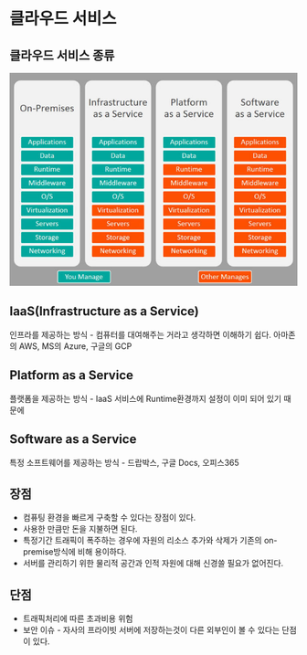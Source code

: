 # 클라우드 서비스

## 클라우드 서비스 종류
![](images/cloud-service-type.jpeg)

## IaaS(Infrastructure as a Service)

인프라를 제공하는 방식 - 컴퓨터를 대여해주는 거라고 생각하면 이해하기 쉽다. 아마존의 AWS, MS의 Azure, 구글의 GCP

## Platform as a Service

플랫폼을 제공하는 방식 - IaaS 서비스에 Runtime환경까지 설정이 이미 되어 있기 때문에 

## Software as a Service

특정 소프트웨어를 제공하는 방식 - 드랍박스, 구글 Docs, 오피스365


## 장점
- 컴퓨팅 환경을 빠르게 구축할 수 있다는 장점이 있다.
- 사용한 만큼만 돈을 지불하면 된다.
- 특정기간 트래픽이 폭주하는 경우에 자원의 리소스 추가와 삭제가 기존의 on-premise방식에 비해 용이하다.
- 서버를 관리하기 위한 물리적 공간과 인적 자원에 대해 신경쓸 필요가 없어진다.

## 단점
- 트래픽처리에 따른 초과비용 위험
- 보안 이슈 - 자사의 프라이빗 서버에 저장하는것이 다른 외부인이 볼 수 있다는 단점이 있다.